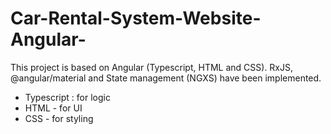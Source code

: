 # Car-Rental-System-Website-Angular-
This project is based on Angular (Typescript, HTML and CSS). RxJS, @angular/material and State management (NGXS) have been implemented.
- Typescript : for logic
- HTML - for UI
- CSS - for styling
